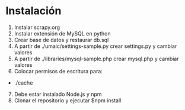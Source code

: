 # Instalación

1. Instalar scrapy.org
2. Instalar extensión de MySQL en python
3. Crear base de datos y restaurar db.sql
4. A partir de ./umaic/settings-sample.py crear settings.py y cambiar valores
5. A partir de ./libraries/mysql-sample.php crear mysql.php y cambiar valores
6. Colocar permisos de escritura para:
  - ./cache
7. Debe estar instalado Node.js y npm
8. Clonar el repositorio y ejecutar $npm install
